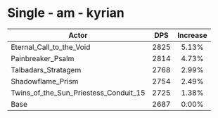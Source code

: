 # Single - am - kyrian
| Actor | DPS | Increase |
|---|:---:|:---:|
|Eternal_Call_to_the_Void|2825|5.13%|
|Painbreaker_Psalm|2814|4.73%|
|Talbadars_Stratagem|2768|2.99%|
|Shadowflame_Prism|2754|2.49%|
|Twins_of_the_Sun_Priestess_Conduit_15|2725|1.38%|
|Base|2687|0.00%|
